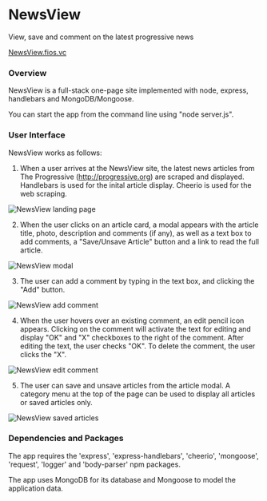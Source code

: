 # NewsView
View, save and comment on the latest progressive news

[NewsView.fios.vc](http://newsview.fios.vc/)

### Overview

NewsView is a full-stack one-page site implemented with node, express, handlebars and MongoDB/Mongoose.

You can start the app from the command line using "node server.js".


### User Interface


NewsView works as follows:

1. When a user arrives at the NewsView site, the latest news articles from The Progressive (http://progressive.org) are scraped and displayed.  Handlebars is used for the inital article display. Cheerio is used for the web scraping.

![NewsView landing page](http://fios.vc/NewsViewInitial.png "Landing Page") 

2. When the user clicks on an article card, a modal appears with the article title, photo, description and comments (if any), as well as a text box to add comments, a "Save/Unsave Article" button and a link to read the full article.

![NewsView modal](http://fios.vc/NewsViewModal.png "Modal")

3. The user can add a comment by typing in the text box, and clicking the "Add" button.

![NewsView add comment](http://fios.vc/NewsViewAddComment2.png "Add comment")

4. When the user hovers over an existing comment, an edit pencil icon appears. Clicking on the comment will activate the text for editing and display "OK" and "X" checkboxes to the right of the comment. After editing the text, the user checks "OK". To delete the comment, the user clicks the "X".

![NewsView edit comment](http://fios.vc/NewsViewEditComment.png "Edit comment") 

5. The user can save and unsave articles from the article modal.  A category menu at the top of the page can be used to display all articles or saved articles only.

![NewsView saved articles](http://fios.vc/NewsViewSavedArticles.png "Saved Articles")


### Dependencies and Packages

The app requires the 'express', 'express-handlebars', 'cheerio', 'mongoose', 'request', 'logger' and 'body-parser' npm packages.

The app uses MongoDB for its database and Mongoose to model the application data.
